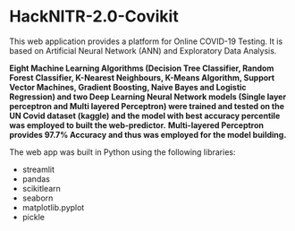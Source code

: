 # HackNITR-2.0-Covikit

This web application provides a platform for Online COVID-19 Testing. It is based on Artificial Neural Network (ANN) and Exploratory Data Analysis.

**Eight Machine Learning Algorithms (Decision Tree Classifier, Random Forest Classifier, K-Nearest Neighbours, K-Means Algorithm, Support Vector Machines, Gradient Boosting, Naive Bayes and Logistic Regression) and two Deep Learning Neural Network models (Single layer perceptron and Multi layered Perceptron) were trained and tested on the UN Covid dataset (kaggle) and the model with best accuracy percentile was employed to built the web-predictor.**
 **Multi-layered Perceptron provides 97.7% Accuracy and thus was employed for the model building.**

The web app was built in Python using the following libraries:

* streamlit
* pandas
* scikitlearn
* seaborn
* matplotlib.pyplot
* pickle
